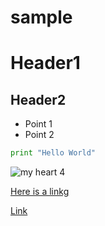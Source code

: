# sample

# Header1

## Header2

* Point 1
* Point 2

```python
print "Hello World"
```
![my heart 4](https://user-images.githubusercontent.com/35939416/37998663-7517e390-31ed-11e8-9be6-e66ce2f43ab4.jpg)

[Here is a linkg](https://www.google.com)


[Link](/textFiles/text.txt)
